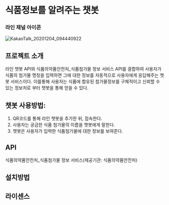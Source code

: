 # 식품정보를 알려주는 챗봇

### 라인 채널 아이콘
![KakaoTalk_20201204_094440922](/uploads/9d022e8b2258172848de87db33cb8134/KakaoTalk_20201204_094440922.jpg)

## 프로젝트 소개
라인 챗봇 API와 식품의약품안전처_식품첨가물 정보 서비스 API를 결합하여 사용자가 식품의 첨가물 명칭을 입력하면 그에 대한 정보를 자동적으로 사용자에게 응답해주는 챗봇 서비스이다. 이를통해 사용자는 식품에 함유된 첨가물정보를 구체적이고 신뢰할 수 있는 정보처로 부터 챗봇을 통해 얻을 수 있다.


## 챗봇 사용방법: 
1. QR코드를 통해 라인 챗봇을 추가한 뒤, 접속한다.
2. 사용자는 궁금한 식품 첨가물의 이름을 챗봇에게 말한다.
3. 챗봇은 사용자가 입력한 식품첨가물에 대한 정보를 보여준다.


## API 
 식품의약품안전처_식품첨가물 정보 서비스(제공기관: 식품의약품안전처)

## 설치방법

## 라이센스